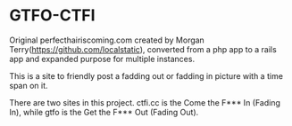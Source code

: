 GTFO-CTFI
=========

Original perfecthairiscoming.com created by Morgan Terry(https://github.com/localstatic), converted from a php app to a rails app and expanded purpose for multiple instances.

This is a site to friendly post a fadding out or fadding in picture with a time span on it. 

There are two sites in this project. ctfi.cc is the Come the F*** In (Fading In), while gtfo is the Get the F*** Out (Fading Out).